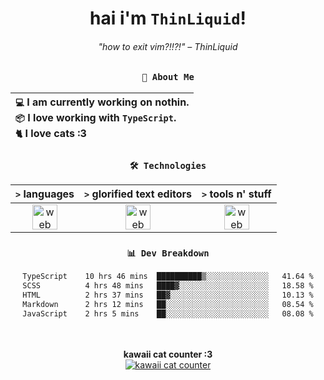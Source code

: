 <div align="center">
  
  # hai i'm `ThinLiquid`!
  ###### "how to exit vim?!!?!" – ThinLiquid
  
  ### `👤 About Me`

  | `💻`  I am currently working on **nothin**.<br/>`📦`  I love working with `TypeScript`.</br>`🐈`  I love cats :3 |
  |:---|

  
  ### `🛠️ Technologies`
  
  | `>` **languages**  | `>` **glorified text editors** | `>` **tools n' stuff** |
  |:------------------:|:------------------------------:|:----------------------:|
  | <img src="https://skillicons.dev/icons?i=ts,js,react" alt="web dev" height="40"/> | <img src="https://skillicons.dev/icons?i=vscode,neovim" alt="web dev" height="40"/> | <img src="https://skillicons.dev/icons?i=bash,git" alt="web dev" height="40"/> |
  
  ### `📊 Dev Breakdown`
  
  <!--START_SECTION:waka-->

```txt
TypeScript    10 hrs 46 mins  ██████████▒░░░░░░░░░░░░░░   41.64 %
SCSS          4 hrs 48 mins   ████▓░░░░░░░░░░░░░░░░░░░░   18.58 %
HTML          2 hrs 37 mins   ██▓░░░░░░░░░░░░░░░░░░░░░░   10.13 %
Markdown      2 hrs 12 mins   ██░░░░░░░░░░░░░░░░░░░░░░░   08.54 %
JavaScript    2 hrs 5 mins    ██░░░░░░░░░░░░░░░░░░░░░░░   08.08 %
```

<!--END_SECTION:waka-->
  
  <br/><br/>
  <b>kawaii cat counter :3</b><br/>
  [![kawaii cat counter](https://count.getloli.com/get/@ThinLiquid?theme=moebooru)](https://moe-counter.glitch.me)
</div>
